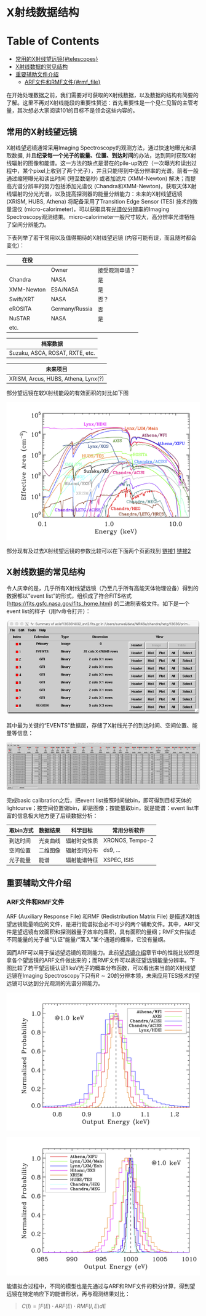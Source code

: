 # X射线数据结构
Table of Contents
=================

* [常用的X射线望远镜\{\#telescopes\}](#常用的x射线望远镜telescopes)
* [X射线数据的常见结构](#x射线数据的常见结构)
* [重要辅助文件介绍](#重要辅助文件介绍)
  * [ARF文件和RMF文件\{\#rmf\_file\}](#arf文件和rmf文件rmf_file)


在开始处理数据之前，我们需要对可获取的X射线数据，以及数据的结构有简要的了解。这里不再对X射线能段的重要性赘述：首先重要性是一个见仁见智的主管考量，其次想必大家阅读101的目标不是领会这些内容的。

## 常用的X射线望远镜

X射线望远镜通常采用Imaging Spectroscopy的观测方法，通过快速地曝光和读取数据, 并且**纪录每一个光子的能量、位置、到达时间**的办法，达到同时获取X射线辐射的图像和能谱。这一方法的缺点是潜在的pile-up效应（一次曝光和读出过程中，某个pixel上收到了两个光子），并且只能得到中低分辨率的光谱。前者一般通过缩短曝光和读出时间 (短至数毫秒) 或者加滤片 (XMM-Newton) 解决；而提高光谱分辨率的努力包括添加光谱仪 (Chandra和XMM-Newton)，获取天体X射线辐射的分光光谱，以及提高探测器的能量分辨能力：未来的X射线望远镜 (XRISM, HUBS, Athena) 将配备采用了Transition Edge Sensor (TES) 技术的微量温仪  (micro-calorimeter)，可以获取具有[光谱仪分辨率](#rmf_file)的Imaging Spectroscopy观测结果。micro-calorimeter一般尺寸较大，高分辨率光谱牺牲了空间分辨能力。

下表列举了若干常用以及值得期待的X射线望远镜 (内容可能有误，而且随时都会变化)：

| 在役       |                |                |
| ---------- | -------------- | -------------- |
|            | Owner          | 接受观测申请？ |
| Chandra    | NASA           | 是             |
| XMM-Newton | ESA/NASA       | 是             |
| Swift/XRT  | NASA           | 否？           |
| eROSITA    | Germany/Russia | 否             |
| NuSTAR     | NASA           | 是             |
| etc.       |                |                |

| 档案数据                        |
| ------------------------------- |
| Suzaku, ASCA, ROSAT, RXTE, etc. |

| 未来项目                            |
| ----------------------------------- |
| XRISM, Arcus, HUBS, Athena, Lynx(?) |

 部分望远镜在软X射线能段的有效面积的对比如下图

![arf_plot](media/arf_plot.png)

 部分现有及过去X射线望远镜的参数比较可以在下面两个页面找到
 [链接1](https://space.mit.edu/~jonathan/xray_detect.html)
 [链接2](https://heasarc.gsfc.nasa.gov/docs/xmm/about_why.html)

## X射线数据的常见结构

令人庆幸的是，几乎所有X射线望远镜（乃至几乎所有高能天体物理设备）得到的数据都以“event list”的形式，组织成了符合FITS格式 (https://fits.gsfc.nasa.gov/fits_home.html) 的二进制表格文件。如下是一个event list的样子（用fv命令打开）：

![fits_table](media/fits_table.png)

其中最为关键的“EVENTS”数据层，存储了X射线光子的到达时间、空间位置、能量等信息：

![evt_list](media/evt_list.png)

完成basic calibration之后，把event list按照时间做bin，即可得到目标天体的lightcurve；按空间位置做bin，即是图像；按能量取bin，就是能谱：event list丰富的信息极大地方便了后续数据分析：

| 取bin方式 | 数据结果 | 科学目标     | 常用分析软件    |
| --------- | -------- | ------------ | --------------- |
| 到达时间  | 光变曲线 | 辐射时变性质 | XRONOS, Tempo-2 |
| 空间位置  | 二维图像 | 辐射空间分布 | ds9, ...        |
| 光子能量  | 能谱     | 辐射能谱特征 | XSPEC, ISIS     |

## 重要辅助文件介绍

### ARF文件和RMF文件

ARF (Auxiliary Response File) 和RMF (Redistribution Matrix File) 是描述X射线望远镜能量响应的文件，是进行能谱拟合必不可少的两个辅助文件。其中，ARF文件是望远镜有效面积和探测器量子效率的乘积，具有面积的量纲；RMF文件描述不同能量的光子被“认证”能量/“落入”某个通道的概率，它没有量纲。

因而ARF可以用于描述望远镜的观测能力。此前[望远镜介绍](#telescopes)章节中的性能比较即是拿各个望远镜的ARF文件做出来的；而RMF文件可以表征望远镜能量分辨率。下图比较了若干望远镜认证1 keV光子的概率分布函数，可以看出来当前的X射线望远镜在Imaging Spectroscopy下只有$R\sim{}20$的分辨本领，未来应用TES技术的望远镜可以达到分光观测的光谱分辨能力。

![rmf_plot_low_1.0keV](media/rmf_plot_low_1.0keV.png)

![rmf_plot_high_1.0keV](media/rmf_plot_high_1.0keV.png)



能谱拟合过程中，不同的模型也是先通过与ARF和RMF文件的积分计算，得到望远镜在特定响应下的能谱形状，再与观测结果对比：

> $C(I)=\int{}F(E)\cdot{}ARF(E)\cdot{}RMF(I,E)dE$
